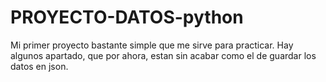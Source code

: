 # PROYECTO-DATOS-python
Mi primer proyecto bastante simple que me sirve para practicar.
Hay algunos apartado, que por ahora, estan sin acabar como el de guardar los datos en json.
